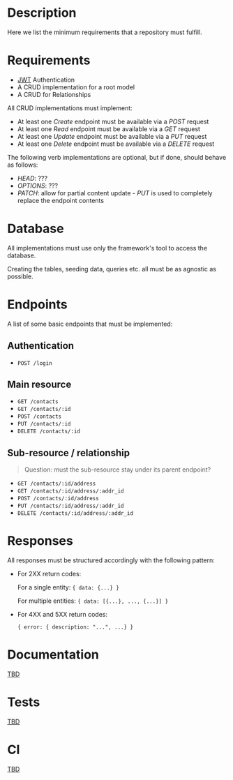# Description
Here we list the minimum requirements that a repository must fulfill.

# Requirements
* [JWT] Authentication
* A CRUD implementation for a root model
* A CRUD for Relationships

All CRUD implementations must implement:
* At least one *Create* endpoint must be available via a *POST* request
* At least one *Read* endpoint must be available via a *GET* request
* At least one *Update* endpoint must be available via a *PUT* request
* At least one *Delete* endpoint must be available via a *DELETE* request

The following verb implementations are optional, but if done, should behave as follows:
* *HEAD*: ???
* *OPTIONS*: ???
* *PATCH*: allow for partial content update - *PUT* is used to completely replace the endpoint contents

# Database
All implementations must use only the framework's tool to access the database.

Creating the tables, seeding data, queries etc. all must be as agnostic as possible.

# Endpoints
A list of some basic endpoints that must be implemented:

## Authentication
* `POST /login`

## Main resource
* `GET /contacts`
* `GET /contacts/:id`
* `POST /contacts`
* `PUT /contacts/:id`
* `DELETE /contacts/:id`

## Sub-resource / relationship
> Question: must the sub-resource stay under its parent endpoint?

* `GET /contacts/:id/address`
* `GET /contacts/:id/address/:addr_id`
* `POST /contacts/:id/address`
* `PUT /contacts/:id/address/:addr_id`
* `DELETE /contacts/:id/address/:addr_id`

# Responses
All responses must be structured accordingly with the following pattern:
* For 2XX return codes:

    For a single entity: `{ data: {...} }` 

    For multiple entities: `{ data: [{...}, ..., {...}] }`

* For 4XX and 5XX return codes:

    `{ error: { description: "...", ...} }`

# Documentation
[TBD](https://github.com/RESTBench/requirements/issues/2)

# Tests
[TBD](https://github.com/RESTBench/requirements/issues/3)

# CI
[TBD](https://github.com/RESTBench/requirements/issues/4)


  [JWT]: https://jwt.io/
